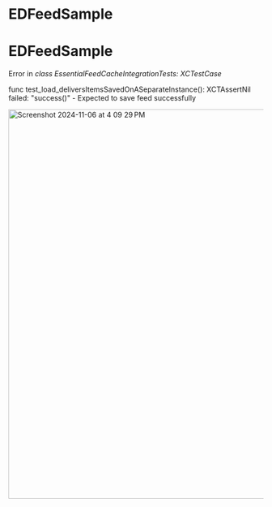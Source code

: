 # EDFeedSample

# EDFeedSample 

Error in *class EssentialFeedCacheIntegrationTests: XCTestCase* 

func test_load_deliversItemsSavedOnASeparateInstance(): XCTAssertNil failed: "success()" - Expected to save feed successfully

<img width="768" alt="Screenshot 2024-11-06 at 4 09 29 PM" src="https://github.com/user-attachments/assets/8706c56c-be32-4313-84a1-f510a3b3ffc4">
